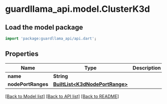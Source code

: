 # guardllama_api.model.ClusterK3d

## Load the model package
```dart
import 'package:guardllama_api/api.dart';
```

## Properties
Name | Type | Description | Notes
------------ | ------------- | ------------- | -------------
**name** | **String** |  | [optional] 
**nodePortRanges** | [**BuiltList&lt;K3dNodePortRange&gt;**](K3dNodePortRange.md) |  | [optional] 

[[Back to Model list]](../README.md#documentation-for-models) [[Back to API list]](../README.md#documentation-for-api-endpoints) [[Back to README]](../README.md)


